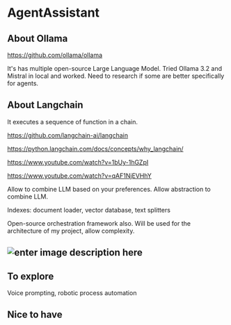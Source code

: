 # AgentAssistant

## About Ollama

https://github.com/ollama/ollama

It's has multiple open-source Large Language Model. Tried Ollama 3.2 and Mistral in local and worked.
Need to research if some are better specifically for agents.

## About Langchain

It executes a sequence of function in a chain.

https://github.com/langchain-ai/langchain

https://python.langchain.com/docs/concepts/why_langchain/

https://www.youtube.com/watch?v=1bUy-1hGZpI

https://www.youtube.com/watch?v=qAF1NjEVHhY

Allow to combine LLM based on your preferences. Allow abstraction to combine LLM.

Indexes: document loader, vector database, text splitters

Open-source orchestration framework also. Will be used for the architecture of my project, allow complexity.

![enter image description here](https://i.imgur.com/pZwidkY.jpeg)
----

## To explore

Voice prompting, robotic process automation

## Nice to have 



